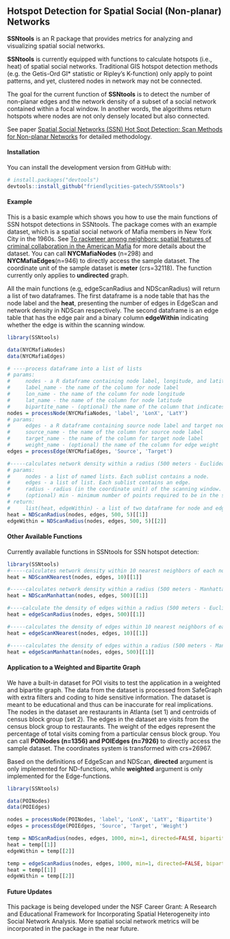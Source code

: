 
## Hotspot Detection for Spatial Social (Non-planar) Networks

**SSNtools** is an R package that provides metrics for analyzing and
visualizing spatial social networks.

**SSNtools** is currently equipped with functions to calculate hotspots
(i.e., heat) of spatial social networks. Traditional GIS hotspot
detection methods (e.g. the Getis-Ord GI\* statistic or Ripley’s
K-function) only apply to point patterns, and yet, clustered nodes in
network may not be connected.

The goal for the current function of **SSNtools** is to detect the
number of non-planar edges and the network density of a subset of a
social network contained within a focal window. In another words, the
algorithms return hotspots where nodes are not only densely located but
also connected.

See paper [Spatial Social Networks (SSN) Hot Spot Detection: Scan
Methods for Non-planar Networks](https://arxiv.org/pdf/2011.07702.pdf)
for detailed methodology.

#### Installation

You can install the development version from GitHub with:

``` r
# install.packages("devtools")
devtools::install_github("friendlycities-gatech/SSNtools")
```

#### Example

This is a basic example which shows you how to use the main functions of
SSN hotspot detections in SSNtools. The package comes with an example
dataset, which is a spatial social network of Mafia members in New York
City in the 1960s. See [To racketeer among neighbors: spatial features
of criminal collaboration in the American
Mafia](https://drive.google.com/file/d/1guVURnryYUyXaJ3A7SoMFMpkv7CUx6He/view)
for more details about the dataset. You can call **NYCMafiaNodes**
(n=298) and **NYCMafiaEdges**(n=946) to directly access the sample
dataset. The coordinate unit of the sample dataset is **meter**
(crs=32118). The function currently only applies to **undirected**
graph.

All the main functions (e.g, edgeScanRadius and NDScanRadius) will
return a list of two dataframes. The first dataframe is a node table
that has the node label and the **heat**, presenting the number of edges
in EdgeScan and network density in NDScan respectively. The second
dataframe is an edge table that has the edge pair and a binary column
**edgeWithin** indicating whether the edge is within the scanning
window.

``` r
library(SSNtools)

data(NYCMafiaNodes)
data(NYCMafiaEdges)

# ----process dataframe into a list of lists 
# params:
#     nodes - a R dataframe containing node label, longitude, and latitude
#     label_name - the name of the column for node label
#     lon_name - the name of the column for node longitude 
#     lat_name - the name of the column for node latitude
#     bipartite_name - (optional) the name of the column that indicates the bipartite set of the nodes 
nodes = processNode(NYCMafiaNodes, 'label', 'LonX', 'LatY')
# params:
#     edges - a R dataframe containing source node label and target node label
#     source_name - the name of the column for source node label
#     target_name - the name of the column for target node label
#     weight_name - (optional) the name of the column for edge weight 
edges = processEdge(NYCMafiaEdges, 'Source', 'Target')

#-----calculates network density within a radius (500 meters - Euclidean distance) of each node in a network
# params:
#     nodes - a list of named lists. Each sublist contains a node.
#     edges - a list of list. Each sublist contains an edge.
#     radius - radius (in the coordinate unit) of the scanning window. 
#     (optional) min - minimum number of points required to be in the search window. Default to 3.
# return:
#     list(heat, edgeWithin) - a list of two dataframe for node and edge table. 
heat = NDScanRadius(nodes, edges, 500, 5)[[1]]
edgeWithin = NDScanRadius(nodes, edges, 500, 5)[[2]]
```

#### Other Available Functions

Currently available functions in SSNtools for SSN hotspot detection:

``` r
library(SSNtools)
#-----calculates network density within 10 nearest neighbors of each node in a network
heat = NDScanKNearest(nodes, edges, 10)[[1]]

#-----calculates network density within a radius (500 meters - Manhattan distance) of each node in a network
heat = NDScanManhattan(nodes, edges, 500)[[1]]

#----calculate the density of edges within a radius (500 meters - Euclidean distance) of every node in a graph
heat = edgeScanRadius(nodes, edges, 500)[[1]]

#-----calculates the density of edges within 10 nearest neighbors of each node in a network
heat = edgeScanKNearest(nodes, edges, 10)[[1]]

#-----calculates the density of edges within a radius (500 meters - Manhattan distance) of each node in a network
heat = edgeScanManhattan(nodes, edges, 500)[[1]]
```

#### Application to a Weighted and Bipartite Graph

We have a built-in dataset for POI visits to test the application in a
weighted and bipartite graph. The data from the dataset is processed
from SafeGraph with extra filters and coding to hide sensitive
information. The dataset is meant to be educational and thus can be
inaccurate for real implications. The nodes in the dataset are
restaurants in Atlanta (set 1) and centroids of census block group (set
2). The edges in the dataset are visits from the census block group to
restaurants. The weight of the edges represent the percentage of total
visits coming from a particular census block group. You can call **POINodes (n=1356) and POIEdges (n=7926)** to directly access the sample dataset. The coordinates system is transformed
with crs=26967.

Based on the definitions of EdgeScan and NDScan, **directed** argument
is only implemented for ND-functions, while **weighted** argument is
only implemented for the Edge-functions.

``` r
library(SSNtools)

data(POINodes)
data(POIEdges)

nodes = processNode(POINodes, 'label', 'LonX', 'LatY', 'Bipartite')
edges = processEdge(POIEdges, 'Source', 'Target', 'Weight')

temp = NDScanRadius(nodes, edges, 1000, min=1, directed=FALSE, bipartite=TRUE)
heat = temp[[1]]
edgeWithin = temp[[2]]

temp = edgeScanRadius(nodes, edges, 1000, min=1, directed=FALSE, bipartite=TRUE)
heat = temp[[1]]
edgeWithin = temp[[2]]
```

#### Future Updates

This package is being developed under the NSF Career Grant: A Research
and Educational Framework for Incorporating Spatial Heterogeneity into
Social Network Analysis. More spatial social network metrics will be
incorporated in the package in the near future.
